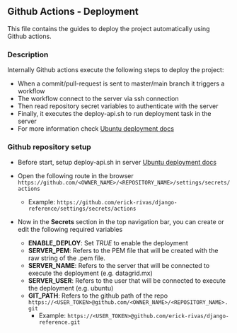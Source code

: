 ## Github Actions - Deployment

This file contains the guides to deploy the project automatically using Github actions.

### Description

Internally Github actions execute the following steps to deploy the project:
-   When a commit/pull-request is sent to master/main branch it triggers a workflow
-   The workflow connect to the server via ssh connection
-   Then read repository secret variables to authenticate with the server
-   Finally, it executes the deploy-api.sh to run deployment task in the server
  - For more information check [Ubuntu deployment docs](210_deploy_ubuntu.md)

### Github repository setup

-   Before start, setup deploy-api.sh in server [Ubuntu deployment docs](210_deploy_ubuntu.md#deployment)

-   Open the following route in the browser `https://github.com/<OWNER_NAME>/<REPOSITORY_NAME>/settings/secrets/actions`
    - Example: `https://github.com/erick-rivas/django-reference/settings/secrets/actions`
-   Now in the **Secrets** section in the top navigation bar, you can create or edit the following required variables
    -   **ENABLE_DEPLOY**: Set <i>TRUE</i> to enable the deployment
    -   **SERVER_PEM**: Refers to the PEM file that will be created with the raw string of the .pem file.
    -   **SERVER_NAME**: Refers to the server that will be connected to execute the deployment (e.g. datagrid.mx)
    -   **SERVER_USER**: Refers to the user that will be connected to execute the deployment (e.g. ubuntu)
    -   **GIT_PATH**: Refers to the github path of the repo `https://<USER_TOKEN>@github.com/<OWNER_NAME>/<REPOSITORY_NAME>.git`
        - Example: `https://<USER_TOKEN>@github.com/erick-rivas/django-reference.git`